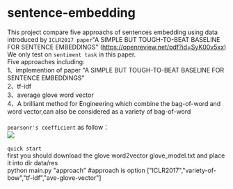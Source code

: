 sentence-embedding
=====
This project compare five approachs of sentences embedding using data introduced by `ICLR2017 paper`"A SIMPLE BUT TOUGH-TO-BEAT BASELINE FOR SENTENCE EMBEDDINGS" (https://openreview.net/pdf?id=SyK00v5xx) We only test on `sentiment task` in this paper.<br>
Five approaches including:<br>
1、implemention of paper "A SIMPLE BUT TOUGH-TO-BEAT BASELINE FOR SENTENCE EMBEDDINGS"<br>
2、tf-idf<br>
3、average glove word vector<br>
4、A brilliant method for Engineering which combine the bag-of-word and word vector,can also be considered as a variety of bag-of-word<br>
<br>
`pearsonr's coefficient` as follow：<br>
![](https://github.com/wenrui2015/sentence-embedding/raw/master/image.png)
<br>
<br>
`quick start`<br>
first you should download the glove word2vector glove_model.txt and place it into dir data/res<br>
python main.py  "approach"    #approach is option \["ICLR2017","variety-of-bow","tf-idf","ave-glove-vector"\]<br>
